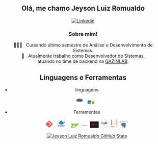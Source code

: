 
<div align="center">
<h2>Olá, me chamo Jeyson Luiz Romualdo</h2>

[![Linkedin](https://img.shields.io/badge/Jeyson_Romualdo%20-blue?style=flat-square&logo=Linkedin&logoColor=white)](https://www.linkedin.com/in/jeyson-luiz-romualdo-86992995/)



<h3>  Sobre mim!</h3>

  🙋🏻‍♂️ &nbsp; Cursando último semestre de Análise e Desenvolvimento de Sistemas.  
  💼 &nbsp; Atualmente trabalho como Desenvolvedor de Sistemas, 
  <br> atuando no time de backend na [GAZINLAB](https://www.gazin.com).

## Linguagens e Ferramentas

- linguagens
    <p float="left">
      <img width="22px" style="margin-right: 10px;" src="https://raw.githubusercontent.com/jeysonlr/jeysonlr/master/resources/images/php.png"/>
      <img width="22px" style="margin-right: 10px;" src="https://raw.githubusercontent.com/jeysonlr/jeysonlr/master/resources/images/ts-js.png"/>
    </p>
    
- Ferramentas
    <p float="left">
      <img width="23px" style="margin-right: 10px;" src="https://raw.githubusercontent.com/jeysonlr/jeysonlr/master/resources/images/git.png"/>
      <img width="27px" style="margin-right: 10px;" src="https://raw.githubusercontent.com/jeysonlr/jeysonlr/master/resources/images/docker.png"/>
      <img width="27px" style="margin-inside: 10px;" src="https://raw.githubusercontent.com/jeysonlr/jeysonlr/master/resources/images/zend.png"/>
      <img width="27px" style="margin-inside: 10px;" src="https://raw.githubusercontent.com/jeysonlr/jeysonlr/master/resources/images/laminas.png"/>
      <img width="27px" style="margin-inside: 10px;" src="https://raw.githubusercontent.com/jeysonlr/jeysonlr/master/resources/images/nest.png"/>
      <img width="27px" style="margin-inside: 10px;" src="https://raw.githubusercontent.com/jeysonlr/jeysonlr/master/resources/images/node.png"/>
      <img width="27px" style="margin-inside: 10px;" src="https://raw.githubusercontent.com/jeysonlr/jeysonlr/master/resources/images/typeorm.png"/>
      <img width="27px" style="margin-inside: 10px;" src="https://raw.githubusercontent.com/jeysonlr/jeysonlr/master/resources/images/postgresql.png"/>
      
    </p>
    
    [![Jeyson Luiz Romualdo GitHub Stats](https://github-readme-stats.vercel.app/api?username=jeysonlr&show_icons=true)](https://github.com/jeysonlr)

